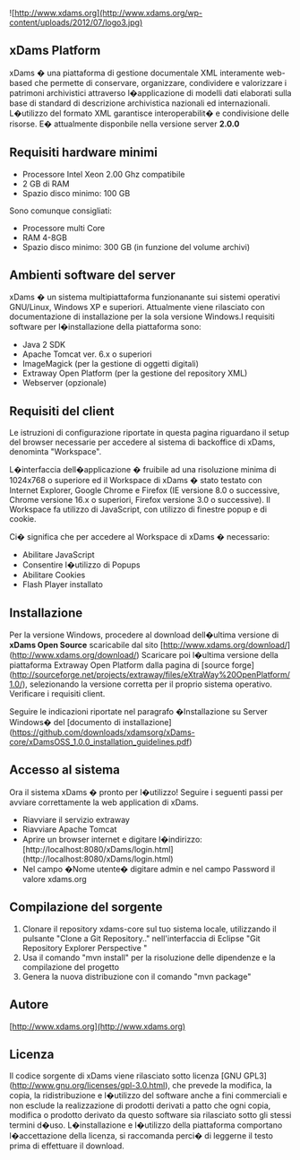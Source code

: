 ![http://www.xdams.org](http://www.xdams.org/wp-content/uploads/2012/07/logo3.jpg)

## xDams Platform

xDams � una piattaforma di gestione documentale XML interamente web-based che permette di conservare, organizzare, condividere e valorizzare i patrimoni archivistici attraverso l�applicazione di modelli dati elaborati sulla base di standard di descrizione archivistica nazionali ed internazionali. L�utilizzo del formato XML garantisce interoperabilit� e condivisione delle risorse.
E� attualmente disponbile nella versione server **2.0.0**


## Requisiti hardware minimi

* Processore Intel Xeon 2.00 Ghz compatibile
* 2 GB di RAM
* Spazio disco minimo: 100 GB

Sono comunque consigliati:

*	Processore multi Core
*	RAM 4-8GB
*	Spazio disco minimo: 300 GB (in funzione del volume archivi)

## Ambienti software del server

xDams � un sistema multipiattaforma funzionanante sui sistemi operativi GNU/Linux, Windows XP e superiori. Attualmente viene rilasciato con documentazione di installazione per la sola versione Windows.I requisiti software per l�installazione della piattaforma sono:

*	Java 2 SDK
*	Apache Tomcat ver. 6.x o superiori
*	ImageMagick (per la gestione di oggetti digitali)
*	Extraway Open Platform (per la gestione del repository XML)
*	Webserver (opzionale)

## Requisiti del client

Le istruzioni di configurazione riportate in questa pagina riguardano il setup del browser necessarie per accedere al sistema di backoffice di xDams, denominta "Workspace".

L�interfaccia dell�applicazione � fruibile ad una risoluzione minima di 1024x768 o superiore ed il Workspace di xDams � stato testato con Internet Explorer, Google Chrome e Firefox  (IE versione 8.0 o successive, Chrome versione 16.x o superiori, Firefox versione 3.0 o successive). Il Workspace fa utilizzo di JavaScript, con utilizzo di finestre popup e di cookie.

Ci� significa che per accedere al Workspace di xDams � necessario:

*	Abilitare JavaScript
*	Consentire l�utilizzo di Popups
*	Abilitare Cookies
*	Flash Player installato


## Installazione

Per la versione Windows, procedere al download dell�ultima versione di **xDams Open Source** scaricabile dal sito [http://www.xdams.org/download/] (http://www.xdams.org/download/)
Scaricare poi l�ultima versione della piattaforma Extraway Open Platform dalla pagina di [source forge] (http://sourceforge.net/projects/extraway/files/eXtraWay%20OpenPlatform/1.0/), selezionando la versione corretta per il proprio sistema operativo.
Verificare i requisiti client.

Seguire le indicazioni riportate nel paragrafo �Installazione su Server Windows� del [documento di installazione] (https://github.com/downloads/xdamsorg/xDams-core/xDamsOSS_1.0.0_installation_guidelines.pdf)


## Accesso al sistema 

Ora il sistema xDams � pronto per l�utilizzo! Seguire i seguenti passi per avviare correttamente la web application di xDams.

*	Riavviare il servizio extraway
*	Riavviare Apache Tomcat
*	Aprire un browser internet e digitare l�indirizzo: [http://localhost:8080/xDams/login.html] (http://localhost:8080/xDams/login.html)
*	Nel campo �Nome utente� digitare admin e nel campo Password il valore xdams.org


## Compilazione del sorgente 


1. Clonare il repository xdams-core sul tuo sistema locale, utilizzando il pulsante "Clone a Git Repository.." nell'interfaccia di Eclipse "Git Repository Explorer Perspective "
2. Usa il comando "mvn install" per la risoluzione delle dipendenze e la compilazione del progetto
3. Genera la nuova distribuzione con il comando "mvn package" 


## Autore

[http://www.xdams.org](http://www.xdams.org)


## Licenza

Il codice sorgente di xDams viene rilasciato sotto licenza [GNU GPL3] (http://www.gnu.org/licenses/gpl-3.0.html), che prevede la modifica, la copia, la ridistribuzione e l�utilizzo del software anche a fini commerciali e non esclude la realizzazione di prodotti derivati a patto che ogni copia, modifica o prodotto derivato da questo software sia rilasciato sotto gli stessi termini d�uso. L�installazione e l�utilizzo della piattaforma comportano l�accettazione della licenza, si raccomanda perci� di leggerne il testo prima di effettuare il download.